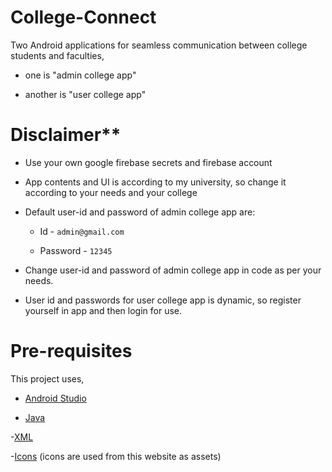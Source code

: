 # College-Connect

Two Android applications for seamless communication between college students and faculties,

  - one is "admin college app" 

  - another is "user college app"


# Disclaimer**

  - Use your own google firebase secrets and firebase account

  - App contents and UI is according to my university, so change it according to your needs and your college

  - Default user-id and password of admin college app are:
    - Id - `admin@gmail.com`
  
    - Password - `12345`

  - Change user-id and password of admin college app in code as per your needs.

  - User id and passwords for user college app is dynamic, so register yourself in app and then login for use.


# Pre-requisites

This project uses, 

- [Android Studio](https://developer.android.com/guide)

- [Java](https://docs.oracle.com/en/java/)

-[XML](https://developer.mozilla.org/en-US/docs/Web/XML)

-[Icons](https://www.flaticon.com/) (icons are used from this website as assets)
